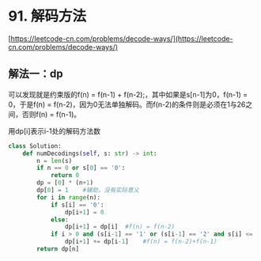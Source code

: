 # 91. 解码方法

[https://leetcode-cn.com/problems/decode-ways/](https://leetcode-cn.com/problems/decode-ways/)

## 解法一：dp

可以发现就是约束版的f\(n\) = f\(n-1\) + f\(n-2\);，其中如果是s\[n-1\]为0，f\(n-1\) = 0，于是f\(n\) = f\(n-2\)，因为0无法单独解码。而f\(n-2\)的条件则是必须在1与26之间，否则f\(n\) = f\(n-1\)。

用dp\[i\]表示i-1处的解码方法数

```python
class Solution:
    def numDecodings(self, s: str) -> int:
        n = len(s)
        if n == 0 or s[0] == '0':
            return 0
        dp = [0] * (n+1)
        dp[0] = 1    #辅助，没有实际意义
        for i in range(n):
            if s[i] == '0':
                dp[i+1] = 0
            else:
                dp[i+1] = dp[i]  #f(n) = f(n-2)
            if i > 0 and (s[i-1] == '1' or (s[i-1] == '2' and s[i] <= '6')):
                dp[i+1] += dp[i-1]    #f(n) = f(n-2)+f(n-1)
        return dp[n]
```

